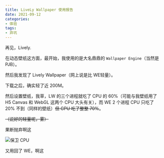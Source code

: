 ```yaml
---
title: LiveLy Wallpaper 使用报告
date: 2021-09-12
categories:
- 体验
tags:
- 弃坑
---
```


再见，Lively.

<!-- more -->

在动态壁纸这方面，最开始，我使用的是大名鼎鼎的 `Wallpaper Engine`（当然是 PJB）。

然后我发现了 Lively Wallpaper（网上说是比 WE轻量）。

下载之后，确实轻了近 200M。

然后设置壁纸，我草，LW 的三个进程就吃了 CPU 的 60%（可能与我壁纸用了 H5 Canvas 和 WebGL 这两个 CPU 大头有关），而 WE 2 个进程 CPU 只吃了 20% 不到（同样的壁纸）~~但 GPU 吃了整整 70%~~。

~~（说好的轻量呢，雾）~~

果断抛弃啊这

![保卫 CPU](https://cdn.jsdelivr.net/gh/adkinsmpage/ImgBed@main//img/QQ%E5%9B%BE%E7%89%8720210911195425.jpg)

又用回了 WE，啊这
